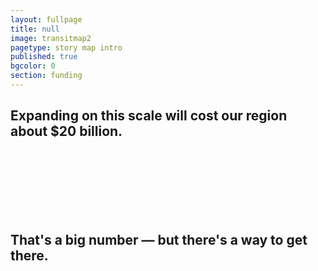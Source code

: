 ```yaml
---
layout: fullpage
title: null
image: transitmap2
pagetype: story map intro
published: true
bgcolor: 0
section: funding
---
```


## Expanding on this scale will cost our region about $20 billion.
<br><br><br>
<br><br><br>
## That's a big number — but there's a way to get there.
